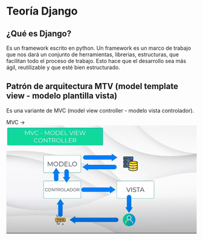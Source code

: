 # Teoría Django

## ¿Qué es Django?

Es un framework escrito en python. Un framework es un marco de trabajo que nos dará un conjunto de herramientas, librerias, estructuras, que facilitan todo el proceso de trabajo.
Esto hace que el desarrollo sea más ágil, reutilizable y que esté bien estructurado.

## Patrón de arquitectura MTV (model template view - modelo plantilla vista)

Es una variante de MVC (model view controller - modelo vista controlador).

MVC  -> ![Alt text](image.png)